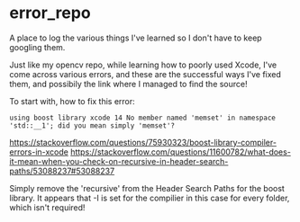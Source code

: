 # error_repo
A place to log the various things I've learned so I don't have to keep googling them.


Just like my opencv repo, while learning how to poorly used Xcode, I've come across various errors, and these are the successful ways I've fixed them, and possibily the link where I managed to find the source!

To start with, how to fix this error:


    using boost library xcode 14 No member named 'memset' in namespace 'std::__1'; did you mean simply 'memset'?

https://stackoverflow.com/questions/75930323/boost-library-compiler-errors-in-xcode
https://stackoverflow.com/questions/11600782/what-does-it-mean-when-you-check-on-recursive-in-header-search-paths/53088237#53088237


Simply remove the 'recursive' from the Header Search Paths for the boost library. It appears that -I is set for the compilier in this case for every folder, which isn't required!
